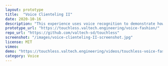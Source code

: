 ```yaml
---
layout: prototype
title:  "Voice Clienteling II"
date: 2020-10-16
description: "This experience uses voice recognition to demonstrate how customers can find the perfect fit while shopping."
prototype_url: "https://touchless.valtech.engineering/voice-fashion/"
repo_url: "https://github.com/valtech-sd/touchless"
screenshot: "/images/voice-clienteling-II-screenshot.jpg"
license: MIT
vimeo:
demo: "https://touchless.valtech.engineering/videos/touchless-voice-fashion.mp4"
category: Voice
---
```

